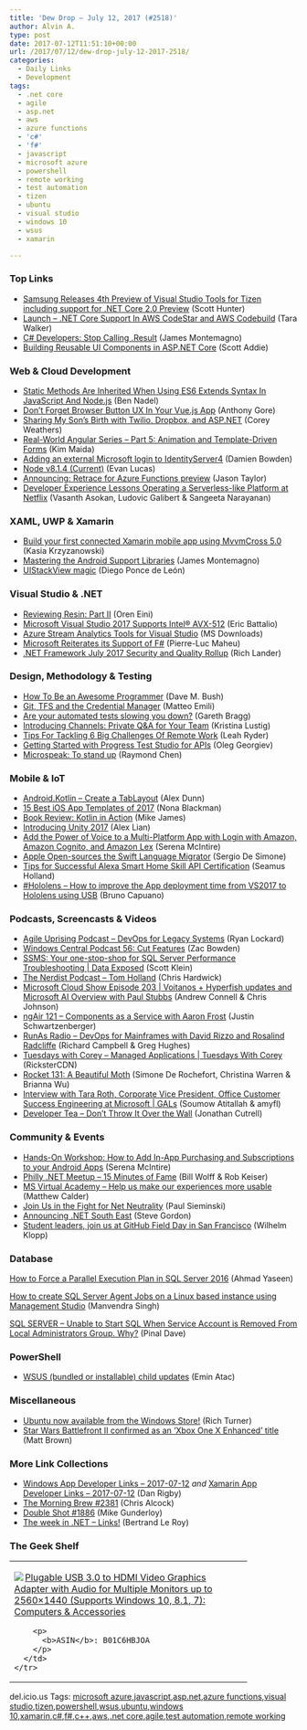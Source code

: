 ```yaml
---
title: 'Dew Drop – July 12, 2017 (#2518)'
author: Alvin A.
type: post
date: 2017-07-12T11:51:10+00:00
url: /2017/07/12/dew-drop-july-12-2017-2518/
categories:
  - Daily Links
  - Development
tags:
  - .net core
  - agile
  - asp.net
  - aws
  - azure functions
  - 'c#'
  - 'f#'
  - javascript
  - microsoft azure
  - powershell
  - remote working
  - test automation
  - tizen
  - ubuntu
  - visual studio
  - windows 10
  - wsus
  - xamarin

---
```

### <a name="top"></a>Top Links

  * <a href="https://blogs.msdn.microsoft.com/visualstudio/2017/07/11/samsung-releases-4th-preview-of-visual-studio-tools-for-tizen-including-support-for-net-core-2-0-preview/" target="_blank">Samsung Releases 4th Preview of Visual Studio Tools for Tizen including support for .NET Core 2.0 Preview</a> (Scott Hunter)
  * <a href="http://feedproxy.google.com/~r/AmazonWebServicesBlog/~3/GlIwVGUKwnw/" target="_blank">Launch – .NET Core Support In AWS CodeStar and AWS Codebuild</a> (Tara Walker)
  * <a href="http://motzcod.es/post/162870742532" target="_blank">C# Developers: Stop Calling .Result</a> (James Montemagno)
  * <a href="http://developer.telerik.com/topics/net/building-reusable-ui-components-in-asp-net-core/" target="_blank">Building Reusable UI Components in ASP.NET Core</a> (Scott Addie)



### <a name="web"></a>Web & Cloud Development

  * <a href="https://www.bennadel.com/blog/3300-static-methods-are-inherited-when-using-es6-extends-syntax-in-javascript-and-node-js.htm" target="_blank">Static Methods Are Inherited When Using ES6 Extends Syntax In JavaScript And Node.js</a> (Ben Nadel)
  * <a href="https://dzone.com/articles/dont-forget-browser-button-ux-in-your-vuejs-app?utm_medium=feed&utm_source=feedpress.me&utm_campaign=Feed%3A+dzone%2Fwebdev" target="_blank">Don&#8217;t Forget Browser Button UX In Your Vue.js App</a> (Anthony Gore)
  * <a href="https://twilioinc.wpengine.com/2017/07/sharing-my-sons-birth-with-twilio-dropbox-and-asp-net.html" target="_blank">Sharing My Son’s Birth with Twilio, Dropbox, and ASP.NET</a> (Corey Weathers)
  * <a href="https://auth0.com/blog/real-world-angular-series-part-5/" target="_blank">Real-World Angular Series &#8211; Part 5: Animation and Template-Driven Forms</a> (Kim Maida)
  * <a href="https://damienbod.com/2017/07/11/adding-an-external-microsoft-login-to-identityserver4/" target="_blank">Adding an external Microsoft login to IdentityServer4</a> (Damien Bowden)
  * <a href="https://nodejs.org/en/blog/release/v8.1.4" target="_blank">Node v8.1.4 (Current)</a> (Evan Lucas)
  * <a href="https://stackify.com/announcing-retrace-azure-functions-preview/" target="_blank">Announcing: Retrace for Azure Functions preview</a> (Jason Taylor)
  * <a href="https://medium.com/netflix-techblog/developer-experience-lessons-operating-a-serverless-like-platform-at-netflix-a8bbd5b899a0?source=rss----2615bd06b42e---4" target="_blank">Developer Experience Lessons Operating a Serverless-like Platform at Netflix</a> (Vasanth Asokan, Ludovic Galibert & Sangeeta Narayanan)



### <a name="silverlight"></a>XAML, UWP & Xamarin

  * <a href="https://www.xablu.com/event/xamarin-mvvmcross-5-0-amsterdam-meetup/" target="_blank">Build your first connected Xamarin mobile app using MvvmCross 5.0</a> (Kasia Krzyzanowski)
  * <a href="https://blog.xamarin.com/mastering-android-support-libraries/" target="_blank">Mastering the Android Support Libraries</a> (James Montemagno)
  * <a href="http://xleon.net/xamarin/ios/uistackview-magic.html" target="_blank">UIStackView magic</a> (Diego Ponce de León)



### <a name="dotnet"></a>Visual Studio & .NET

  * <a href="http://feedproxy.google.com/~r/AyendeRahien/~3/SOM6kVUMftk/reviewing-resin-part-ii" target="_blank">Reviewing Resin: Part II</a> (Oren Eini)
  * <a href="https://blogs.msdn.microsoft.com/vcblog/2017/07/11/microsoft-visual-studio-2017-supports-intel-avx-512/" target="_blank">Microsoft Visual Studio 2017 Supports Intel® AVX-512</a> (Eric Battalio)
  * <a href="http://www.microsoft.com/en-us/download/details.aspx?id=54630&WT.mc_id=DX_MVP4025064" target="_blank">Azure Stream Analytics Tools for Visual Studio</a> (MS Downloads)
  * <a href="http://www.infoq.com/news/2017/07/microsoft-fsharp-build?utm_campaign=infoq_content&utm_source=infoq&utm_medium=feed&utm_term=global" target="_blank">Microsoft Reiterates its Support of F#</a> (Pierre-Luc Maheu)
  * <a href="https://blogs.msdn.microsoft.com/dotnet/2017/07/11/net-framework-july-2017-security-and-quality-rollup/" target="_blank">.NET Framework July 2017 Security and Quality Rollup</a> (Rich Lander)



### <a name="design"></a>Design, Methodology & Testing

  * <a href="https://blog.dmbcllc.com/how-to-be-an-awesome-programmer/" target="_blank">How To Be an Awesome Programmer</a> (Dave M. Bush)
  * <a href="http://feedproxy.google.com/~r/MattsAlmSpace/~3/R5sKQrCoVYw/git-tfs-and-credential-manager.html" target="_blank">Git, TFS and the Credential Manager</a> (Matteo Emili)
  * <a href="http://www.red-gate.com/blog/building/are-your-automated-tests-slowing-you-down" target="_blank">Are your automated tests slowing you down?</a> (Gareth Bragg)
  * <a href="https://stackoverflow.blog/2017/07/11/introducing-channels-private-qa-team/" target="_blank">Introducing Channels: Private Q&A for Your Team</a> (Kristina Lustig)
  * <a href="https://blog.trello.com/tips-for-tackling-remote-work-challenges" target="_blank">Tips For Tackling 6 Big Challenges Of Remote Work</a> (Leah Ryder)
  * <a href="http://tracking.feedpress.it/link/10828/6205228" target="_blank">Getting Started with Progress Test Studio for APIs</a> (Oleg Georgiev)
  * <a href="https://blogs.msdn.microsoft.com/oldnewthing/20170711-00/?p=96575" target="_blank">Microspeak: To stand up</a> (Raymond Chen)



### <a name="mobile"></a>Mobile & IoT

  * <a href="https://alexdunn.org/2017/07/11/android-kotlin-create-a-tablayout/" target="_blank">Android.Kotlin – Create a TabLayout</a> (Alex Dunn)
  * <a href="https://code.tutsplus.com/articles/best-ios-app-templates--cms-29163" target="_blank">15 Best iOS App Templates of 2017</a> (Nona Blackman)
  * <a href="http://www.i-programmer.info/bookreviews/14-other-languages/10934-kotlin-in-action.html" target="_blank">Book Review: Kotlin in Action</a> (Mike James)
  * <a href="https://blogs.unity3d.com/2017/07/11/introducing-unity-2017/" target="_blank">Introducing Unity 2017</a> (Alex Lian)
  * <a href="https://developer.amazon.com/blogs/appstore/post/7099ca62-77c8-458f-b403-57be3e93b69b/add-the-power-of-voice-to-a-multi-platform-app-with-login-with-amazon-amazon-cognito-and-amazon-lex" target="_blank">Add the Power of Voice to a Multi-Platform App with Login with Amazon, Amazon Cognito, and Amazon Lex</a> (Serena McIntire)
  * <a href="http://www.infoq.com/news/2017/07/swift-4-migrator-open-sourced?utm_campaign=infoq_content&utm_source=infoq&utm_medium=feed&utm_term=global" target="_blank">Apple Open-sources the Swift Language Migrator</a> (Sergio De Simone)
  * <a href="http://feedproxy.google.com/~r/ProgrammableWeb/~3/znJHbusoHa0/11" target="_blank">Tips for Successful Alexa Smart Home Skill API Certification</a> (Seamus Holland)
  * <a href="http://feedproxy.google.com/~r/elbruno/~3/b6RCgRKwqJs/" target="_blank">#Hololens – How to improve the App deployment time from VS2017 to Hololens using USB</a> (Bruno Capuano)



### <a name="podcasts"></a>Podcasts, Screencasts & Videos

  * <a href="http://coalition.agileuprising.com/t/podcast-released-devops-for-legacy-systems/1024" target="_blank">Agile Uprising Podcast &#8211; DevOps for Legacy Systems</a> (Ryan Lockard)
  * <a href="http://feedproxy.google.com/~r/wmexperts/~3/xRfnov2HxLg/windows-central-podcast-56" target="_blank">Windows Central Podcast 56: Cut Features</a> (Zac Bowden)
  * <a href="https://channel9.msdn.com/Shows/Data-Exposed/SSMS-Your-one-stop-shop-for-SQL-Server-Performance-Troubleshooting?WT.mc_id=DX_MVP4025064" target="_blank">SSMS: Your one-stop-shop for SQL Server Performance Troubleshooting | Data Exposed</a> (Scott Klein)
  * <a href="http://nerdist.nerdistind.libsynpro.com/tom-holland" target="_blank">The Nerdist Podcast &#8211; Tom Holland</a> (Chris Hardwick)
  * <a href="http://feeds.microsoftcloudshow.com/~r/microsoftcloudshowepisodes/~3/d24QU3chk8Q/203-voitanos-hyperfish-updates-and-microsoft-ai-overview-with-paul-stubbs" target="_blank">Microsoft Cloud Show Episode 203 | Voitanos + Hyperfish updates and Microsoft AI Overview with Paul Stubbs</a> (Andrew Connell & Chris Johnson)
  * <a href="http://audio.angularair.com/e/ngair-121-components-as-a-service-with-aaron-frost/" target="_blank">ngAir 121 &#8211; Components as a Service with Aaron Frost</a> (Justin Schwartzenberger)
  * <a href="http://feedproxy.google.com/~r/RunaAsRadioWma/~3/SSQdArHWWu0/default.aspx" target="_blank">RunAs Radio &#8211; DevOps for Mainframes with David Rizzo and Rosalind Radcliffe</a> (Richard Campbell & Greg Hughes)
  * <a href="https://channel9.msdn.com/Shows/Tuesdays-With-Corey/Tuesdays-with-Corey-Managed-Applications?WT.mc_id=DX_MVP4025064" target="_blank">Tuesdays with Corey &#8211; Managed Applications | Tuesdays With Corey</a> (RicksterCDN)
  * <a href="http://relay.fm/rocket/131" target="_blank">Rocket 131: A Beautiful Moth</a> (Simone De Rochefort, Christina Warren & Brianna Wu)
  * <a href="https://channel9.msdn.com/Shows/GALs/Interview-with-Tara-Roth-Corporate-Vice-President-Office-Customer-Success-Engineering-at-Microsoft?WT.mc_id=DX_MVP4025064" target="_blank">Interview with Tara Roth, Corporate Vice President, Office Customer Success Engineering at Microsoft | GALs</a> (Soumow Atitallah & amyfl)
  * <a href="http://developertea.simplecast.fm/episodes/72279-don-t-throw-it-over-the-wall" target="_blank">Developer Tea &#8211; Don&#8217;t Throw It Over the Wall</a> (Jonathan Cutrell)



### <a name="events"></a>Community & Events

  * <a href="https://developer.amazon.com/blogs/appstore/post/87371a65-609e-40a7-af3d-d7ed1132b8d2/hands-on-workshop-how-to-add-in-app-purchasing-and-subscriptions-to-your-android-apps" target="_blank">Hands-On Workshop: How to Add In-App Purchasing and Subscriptions to your Android Apps</a> (Serena McIntire)
  * <a href="https://www.meetup.com/Philly-NET/events/241596732/" target="_blank">Philly .NET Meetup &#8211; 15 Minutes of Fame</a> (Bill Wolff & Rob Keiser)
  * <a href="https://borntolearn.mslearn.net/b/mva/posts/help-us-make-our-experiences-more-usable" target="_blank">MS Virtual Academy &#8211; Help us make our experiences more usable</a> (Matthew Calder)
  * <a href="https://en.blog.wordpress.com/2017/07/11/join-us-in-the-fight-for-net-neutrality/" target="_blank">Join Us in the Fight for Net Neutrality</a> (Paul Sieminski)
  * <a href="https://www.stevejgordon.co.uk/announcing-dotnet-south-east-user-group" target="_blank">Announcing .NET South East</a> (Steve Gordon)
  * <a href="https://github.com/blog/2395-student-leaders-join-us-at-github-field-day-in-san-francisco" target="_blank">Student leaders, join us at GitHub Field Day in San Francisco</a> (Wilhelm Klopp)



### <a name="sql"></a>Database

<a href="http://feedproxy.google.com/~r/MSSQLTips-LatestSqlServerTips/~3/tAVQH9i1XGw/tip.asp" target="_blank">How to Force a Parallel Execution Plan in SQL Server 2016</a> (Ahmad Yaseen)

<a href="http://feedproxy.google.com/~r/MSSQLTips-LatestSqlServerTips/~3/5tZ6UzXIVXQ/tip.asp" target="_blank">How to create SQL Server Agent Jobs on a Linux based instance using Management Studio</a> (Manvendra Singh)

<a href="https://blog.sqlauthority.com/2017/07/12/sql-server-unable-start-sql-service-account-removed-local-administrators-group/" target="_blank">SQL SERVER – Unable to Start SQL When Service Account is Removed From Local Administrators Group. Why?</a> (Pinal Dave)



### <a name="ps"></a>PowerShell

  * <a href="https://p0w3rsh3ll.wordpress.com/2017/07/11/wsus-bundled-or-installable-child-updates/" target="_blank">WSUS (bundled or installable) child updates</a> (Emin Atac)



### <a name="misc"></a>Miscellaneous

  * <a href="https://blogs.msdn.microsoft.com/commandline/2017/07/10/ubuntu-now-available-from-the-windows-store/" target="_blank">Ubuntu now available from the Windows Store!</a> (Rich Turner)
  * <a href="http://feedproxy.google.com/~r/wmexperts/~3/cSqBPPTzgLo/star-wars-battlefront-2-confirmed-xbox-one-x-enhanced-title" target="_blank">Star Wars Battlefront II confirmed as an &#8216;Xbox One X Enhanced&#8217; title</a> (Matt Brown)



### <a name="links"></a>More Link Collections

  * <a href="https://www.windowsappdev.com/2017/07/windows-app-developer-links-2017-07-12/" target="_blank">Windows App Developer Links &#8211; 2017-07-12</a> _and_ <a href="https://www.allaboutxamarin.com/2017/07/xamarin-app-developer-links-2017-07-12/" target="_blank">Xamarin App Developer Links &#8211; 2017-07-12</a> (Dan Rigby)
  * <a href="http://feedproxy.google.com/~r/ReflectivePerspective/~3/4DmH3VeONmk/" target="_blank">The Morning Brew #2381</a> (Chris Alcock)
  * <a href="http://afreshcup.com/home/2017/7/12/double-shot-1886.html" target="_blank">Double Shot #1886</a> (Mike Gunderloy)
  * <a href="https://blogs.msdn.microsoft.com/dotnet/2017/07/11/the-week-in-net-links-2/" target="_blank">The week in .NET – Links!</a> (Bertrand Le Roy)



### <a name="shelf"></a>The Geek Shelf

<div class="wlWriterEditableSmartContent" id="scid:7dc1bd33-94bd-46fd-a20b-0131235bcd47:73be15ef-80ed-40b1-ad5a-b407269f143c" style="margin: 0px; padding: 0px; float: none; display: inline;">
  <table cellspacing="0" cellpadding="2" width="400" border="0" unselectable="on">
    <tr>
      <td valign="top" width="400">
        <p>
          <a title="Plugable USB 3.0 to HDMI Video Graphics Adapter with Audio for Multiple Monitors up to 2560x1440 (Supports Windows 10, 8.1, 7): Computers & Accessories" href="http://www.amazon.com/exec/obidos/ASIN/B01C6HBJOA/amavin-20"><img data-recalc-dims="1" decoding="async" src="https://i0.wp.com/images-na.ssl-images-amazon.com/images/I/41TBDuPfW1L._AC_US218_.jpg?w=660&#038;ssl=1" border="0" align="left" style="float:left" />Plugable USB 3.0 to HDMI Video Graphics Adapter with Audio for Multiple Monitors up to 2560&#215;1440 (Supports Windows 10, 8.1, 7): Computers & Accessories</a>
        </p>
        
        <p>
          <b>ASIN</b>: B01C6HBJOA
        </p>
      </td>
    </tr>
  </table>
</div>

<div class="wlWriterEditableSmartContent" id="scid:77ECF5F8-D252-44F5-B4EB-D463C5396A79:2c77b07e-40ce-4291-b269-576df1b10eed" style="margin: 0px; padding: 0px; float: none; display: inline;">
  del.icio.us Tags: <a href="http://del.icio.us/popular/microsoft+azure" rel="tag">microsoft azure</a>,<a href="http://del.icio.us/popular/javascript" rel="tag">javascript</a>,<a href="http://del.icio.us/popular/asp.net" rel="tag">asp.net</a>,<a href="http://del.icio.us/popular/azure+functions" rel="tag">azure functions</a>,<a href="http://del.icio.us/popular/visual+studio" rel="tag">visual studio</a>,<a href="http://del.icio.us/popular/tizen" rel="tag">tizen</a>,<a href="http://del.icio.us/popular/powershell" rel="tag">powershell</a>,<a href="http://del.icio.us/popular/wsus" rel="tag">wsus</a>,<a href="http://del.icio.us/popular/ubuntu" rel="tag">ubuntu</a>,<a href="http://del.icio.us/popular/windows+10" rel="tag">windows 10</a>,<a href="http://del.icio.us/popular/xamarin" rel="tag">xamarin</a>,<a href="http://del.icio.us/popular/c%23" rel="tag">c#</a>,<a href="http://del.icio.us/popular/f%23" rel="tag">f#</a>,<a href="http://del.icio.us/popular/c%2b%2b" rel="tag">c++</a>,<a href="http://del.icio.us/popular/aws" rel="tag">aws</a>,<a href="http://del.icio.us/popular/.net+core" rel="tag">.net core</a>,<a href="http://del.icio.us/popular/agile" rel="tag">agile</a>,<a href="http://del.icio.us/popular/test+automation" rel="tag">test automation</a>,<a href="http://del.icio.us/popular/remote+working" rel="tag">remote working</a>
</div>